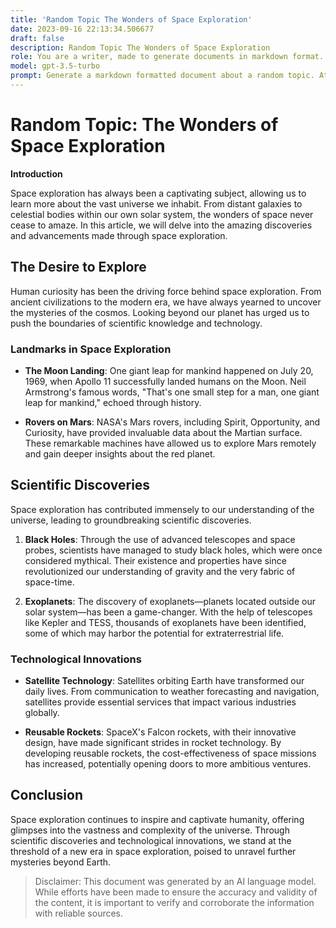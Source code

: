 ```yaml
---
title: 'Random Topic The Wonders of Space Exploration'
date: 2023-09-16 22:13:34.506677
draft: false
description: Random Topic The Wonders of Space Exploration
role: You are a writer, made to generate documents in markdown format. It is very important that all of the documents you generate are in valid markdown format.
model: gpt-3.5-turbo
prompt: Generate a markdown formatted document about a random topic. At the bottom, include a disclaimer explaining that the document was generated by you. The first line of the document should be the title. Make sure that the entire document is in proper markdown format, using a mix of various tags to make the document visually appealing.
---
```


# Random Topic: The Wonders of Space Exploration

**Introduction**

Space exploration has always been a captivating subject, allowing us to learn more about the vast universe we inhabit. From distant galaxies to celestial bodies within our own solar system, the wonders of space never cease to amaze. In this article, we will delve into the amazing discoveries and advancements made through space exploration.

## The Desire to Explore

Human curiosity has been the driving force behind space exploration. From ancient civilizations to the modern era, we have always yearned to uncover the mysteries of the cosmos. Looking beyond our planet has urged us to push the boundaries of scientific knowledge and technology.

### Landmarks in Space Exploration

* **The Moon Landing**: One giant leap for mankind happened on July 20, 1969, when Apollo 11 successfully landed humans on the Moon. Neil Armstrong's famous words, "That's one small step for a man, one giant leap for mankind," echoed through history.

* **Rovers on Mars**: NASA's Mars rovers, including Spirit, Opportunity, and Curiosity, have provided invaluable data about the Martian surface. These remarkable machines have allowed us to explore Mars remotely and gain deeper insights about the red planet.

## Scientific Discoveries

Space exploration has contributed immensely to our understanding of the universe, leading to groundbreaking scientific discoveries.

1. **Black Holes**: Through the use of advanced telescopes and space probes, scientists have managed to study black holes, which were once considered mythical. Their existence and properties have since revolutionized our understanding of gravity and the very fabric of space-time.

2. **Exoplanets**: The discovery of exoplanets—planets located outside our solar system—has been a game-changer. With the help of telescopes like Kepler and TESS, thousands of exoplanets have been identified, some of which may harbor the potential for extraterrestrial life.

### Technological Innovations

* **Satellite Technology**: Satellites orbiting Earth have transformed our daily lives. From communication to weather forecasting and navigation, satellites provide essential services that impact various industries globally.

* **Reusable Rockets**: SpaceX's Falcon rockets, with their innovative design, have made significant strides in rocket technology. By developing reusable rockets, the cost-effectiveness of space missions has increased, potentially opening doors to more ambitious ventures.

## Conclusion

Space exploration continues to inspire and captivate humanity, offering glimpses into the vastness and complexity of the universe. Through scientific discoveries and technological innovations, we stand at the threshold of a new era in space exploration, poised to unravel further mysteries beyond Earth.

> Disclaimer: This document was generated by an AI language model. While efforts have been made to ensure the accuracy and validity of the content, it is important to verify and corroborate the information with reliable sources.